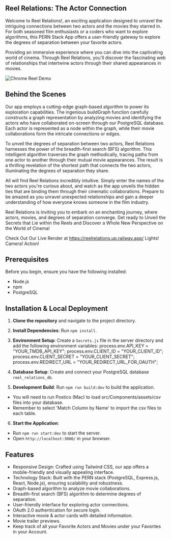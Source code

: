 ## Reel Relations: The Actor Connection

Welcome to Reel Relations!, an exciting application designed to unravel the intriguing connections between two actors and the movies they starred in. For both seasoned film enthusiasts or a coders who want to explore algorithms, this PERN Stack App offers a user-friendly gateway to explore the degrees of separation between your favorite actors.

Providing an immersive experience where you can dive into the captivating world of cinema. Through Reel Relations, you'll discover the fascinating web of relationships that intertwine actors through their shared appearances in movies.

![Chrome Reel Demo](./src/Components/assets/chrome-reel.gif)

## Behind the Scenes

Our app employs a cutting-edge graph-based algorithm to power its exploration capabilities. The ingenious buildGraph function carefully constructs a graph representation by analyzing movies and identifying the actors who have collaborated on-screen through our PostgreSQL database. Each actor is represented as a node within the graph, while their movie collaborations form the intricate connections or edges.

To unveil the degrees of separation between two actors, Reel Relations harnesses the power of the breadth-first search (BFS) algorithm. This intelligent algorithm traverses the graph methodically, tracing paths from one actor to another through their mutual movie appearances. The result is a thrilling revelation of the shortest path that connects the two actors, illuminating the degrees of separation they share.

All will find Reel Relations incredibly intuitive. Simply enter the names of the two actors you're curious about, and watch as the app unveils the hidden ties that are binding them through their cinematic collaborations. Prepare to be amazed as you unravel unexpected relationships and gain a deeper understanding of how everyone knows someone in the film industry.

Reel Relations is inviting you to embark on an enchanting journey, where actors, movies, and degrees of separation converge. Get ready to Unveil the Secrets that Lie within the Reels and Discover a Whole New Perspective on the World of Cinema!

Check Out Our Live Render at https://reelrelations.up.railway.app/
Lights! Camera! Action!

## Prerequisites

Before you begin, ensure you have the following installed:

- Node.js
- npm
- PostgreSQL

## Installation & Local Deployment

1. **Clone the repository** and navigate to the project directory.
2. **Install Dependencies**: Run `npm install`.

3. **Environment Setup**: Create a `Secrets.js` file in the server directory and add the following environment variables:
   process.env.API_KEY = "YOUR_TMDB_API_KEY";
   process.env.CLIENT_ID = "YOUR_CLIENT_ID";
   process.env.CLIENT_SECRET = "YOUR_CLIENT_SECRET";
   process.env.REDIRECT_URL = "YOUR_REDIRECT_URL_FOR_OAUTH";

4. **Database Setup**: Create and connect your PostgreSQL database `reel_relations_db`.

5. **Development Build**: Run `npm run build:dev` to build the application.

- You will need to run Postico (Mac) to load src/Components/assets/csv files into your database.
- Remember to select 'Match Column by Name' to import the csv files to each table.

6. **Start the Application**:

- Run `npm run start:dev` to start the server.
- Open `http://localhost:3000/` in your browser.

## Features

- Responsive Design: Crafted using Tailwind CSS, our app offers a mobile-friendly and visually appealing interface.
- Technology Stack: Built with the PERN stack (PostgreSQL, Express.js, React, Node.js), ensuring scalability and robustness.
- Graph-based algorithm to analyze movie collaborations.
- Breadth-first search (BFS) algorithm to determine degrees of separation.
- User-friendly interface for exploring actor connections.
- OAuth 2.0 authentication for secure login.
- Interactive movie & actor cards with detailed information.
- Movie trailer previews.
- Keep track of all your Favorite Actors and Movies under your Favorites in your Account.

